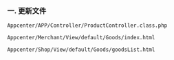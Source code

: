 ### 一. 更新文件

	Appcenter/APP/Controller/ProductController.class.php
	
	Appcenter/Merchant/View/default/Goods/index.html
	
	Appcenter/Shop/View/default/Goods/goodsList.html